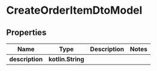 
# CreateOrderItemDtoModel

## Properties
Name | Type | Description | Notes
------------ | ------------- | ------------- | -------------
**description** | **kotlin.String** |  | 



